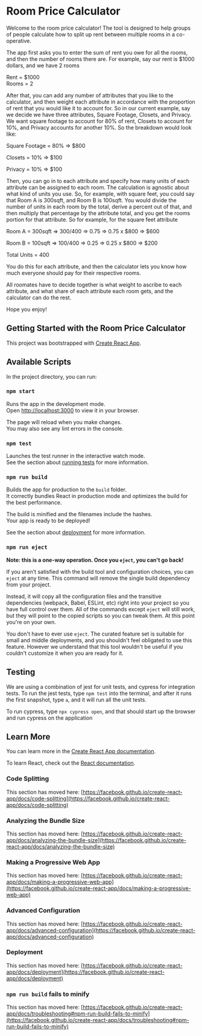 # Room Price Calculator

Welcome to the room price calculator! The tool is designed to help groups of people calculate how to split up rent between multiple rooms in a co-operative.

The app first asks you to enter the sum of rent you owe for all the rooms, and then the number of rooms there are. For example, say our rent is $1000 dollars, and we have 2 rooms

Rent = $1000  
Rooms = 2

After that, you can add any number of attributes that you like to the calculator, and then weight each attribute in accordance with the proportion of rent that you would like it to account for. So in our current example, say we decide we have three attributes, Square Footage, Closets, and Privacy. We want square footage to account for 80% of rent, Closets to account for 10%, and Privacy accounts for another 10%. So the breakdown would look like:

Square Footage = 80% => $800

Closets = 10% => $100

Privacy = 10% => $100

Then, you can go in to each attribute and specify how many units of each attribute can be assigned to each room. The calculation is agnostic about what kind of units you use. So, for example, with square feet, you could say that Room A is 300sqft, and Room B is 100sqft. You would divide the number of units in each room by the total, derive a percent out of that, and then multiply that percentage by the attribute total, and you get the rooms portion for that attribute. So for example, for the square feet attribute

Room A = 300sqft => 300/400 => 0.75 => 0.75 x $800 => $600

Room B = 100sqft => 100/400 => 0.25 => 0.25 x $800 => $200

Total Units = 400

You do this for each attribute, and then the calculator lets you know how much everyone should pay for their respective rooms.

All roomates have to decide together is what weight to ascribe to each attribute, and what share of each attribute each room gets, and the calculator can do the rest.

Hope you enjoy!

## Getting Started with the Room Price Calculator

This project was bootstrapped with [Create React App](https://github.com/facebook/create-react-app).

## Available Scripts

In the project directory, you can run:

### `npm start`

Runs the app in the development mode.\
Open [http://localhost:3000](http://localhost:3000) to view it in your browser.

The page will reload when you make changes.\
You may also see any lint errors in the console.

### `npm test`

Launches the test runner in the interactive watch mode.\
See the section about [running tests](https://facebook.github.io/create-react-app/docs/running-tests) for more information.

### `npm run build`

Builds the app for production to the `build` folder.\
It correctly bundles React in production mode and optimizes the build for the best performance.

The build is minified and the filenames include the hashes.\
Your app is ready to be deployed!

See the section about [deployment](https://facebook.github.io/create-react-app/docs/deployment) for more information.

### `npm run eject`

**Note: this is a one-way operation. Once you `eject`, you can't go back!**

If you aren't satisfied with the build tool and configuration choices, you can `eject` at any time. This command will remove the single build dependency from your project.

Instead, it will copy all the configuration files and the transitive dependencies (webpack, Babel, ESLint, etc) right into your project so you have full control over them. All of the commands except `eject` will still work, but they will point to the copied scripts so you can tweak them. At this point you're on your own.

You don't have to ever use `eject`. The curated feature set is suitable for small and middle deployments, and you shouldn't feel obligated to use this feature. However we understand that this tool wouldn't be useful if you couldn't customize it when you are ready for it.

## Testing

We are using a combination of jest for unit tests, and cypress for integration tests. To run the jest tests, type `npm test` into the terminal, and after it runs the first snapshot, type `a`, and it will run all the unit tests.

To run cypress, type `npx cypress open`, and that should start up the browser and run cypress on the application

## Learn More

You can learn more in the [Create React App documentation](https://facebook.github.io/create-react-app/docs/getting-started).

To learn React, check out the [React documentation](https://reactjs.org/).

### Code Splitting

This section has moved here: [https://facebook.github.io/create-react-app/docs/code-splitting](https://facebook.github.io/create-react-app/docs/code-splitting)

### Analyzing the Bundle Size

This section has moved here: [https://facebook.github.io/create-react-app/docs/analyzing-the-bundle-size](https://facebook.github.io/create-react-app/docs/analyzing-the-bundle-size)

### Making a Progressive Web App

This section has moved here: [https://facebook.github.io/create-react-app/docs/making-a-progressive-web-app](https://facebook.github.io/create-react-app/docs/making-a-progressive-web-app)

### Advanced Configuration

This section has moved here: [https://facebook.github.io/create-react-app/docs/advanced-configuration](https://facebook.github.io/create-react-app/docs/advanced-configuration)

### Deployment

This section has moved here: [https://facebook.github.io/create-react-app/docs/deployment](https://facebook.github.io/create-react-app/docs/deployment)

### `npm run build` fails to minify

This section has moved here: [https://facebook.github.io/create-react-app/docs/troubleshooting#npm-run-build-fails-to-minify](https://facebook.github.io/create-react-app/docs/troubleshooting#npm-run-build-fails-to-minify)
